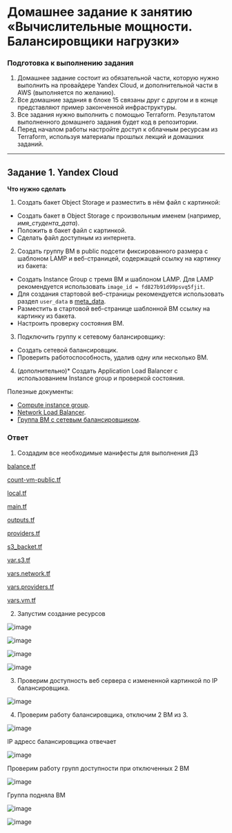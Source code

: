 # Домашнее задание к занятию «Вычислительные мощности. Балансировщики нагрузки»  

### Подготовка к выполнению задания

1. Домашнее задание состоит из обязательной части, которую нужно выполнить на провайдере Yandex Cloud, и дополнительной части в AWS (выполняется по желанию). 
2. Все домашние задания в блоке 15 связаны друг с другом и в конце представляют пример законченной инфраструктуры.  
3. Все задания нужно выполнить с помощью Terraform. Результатом выполненного домашнего задания будет код в репозитории. 
4. Перед началом работы настройте доступ к облачным ресурсам из Terraform, используя материалы прошлых лекций и домашних заданий.

---
## Задание 1. Yandex Cloud 

**Что нужно сделать**

1. Создать бакет Object Storage и разместить в нём файл с картинкой:

 - Создать бакет в Object Storage с произвольным именем (например, _имя_студента_дата_).
 - Положить в бакет файл с картинкой.
 - Сделать файл доступным из интернета.
 
2. Создать группу ВМ в public подсети фиксированного размера с шаблоном LAMP и веб-страницей, содержащей ссылку на картинку из бакета:

 - Создать Instance Group с тремя ВМ и шаблоном LAMP. Для LAMP рекомендуется использовать `image_id = fd827b91d99psvq5fjit`.
 - Для создания стартовой веб-страницы рекомендуется использовать раздел `user_data` в [meta_data](https://cloud.yandex.ru/docs/compute/concepts/vm-metadata).
 - Разместить в стартовой веб-странице шаблонной ВМ ссылку на картинку из бакета.
 - Настроить проверку состояния ВМ.
 
3. Подключить группу к сетевому балансировщику:

 - Создать сетевой балансировщик.
 - Проверить работоспособность, удалив одну или несколько ВМ.
4. (дополнительно)* Создать Application Load Balancer с использованием Instance group и проверкой состояния.

Полезные документы:

- [Compute instance group](https://registry.terraform.io/providers/yandex-cloud/yandex/latest/docs/resources/compute_instance_group).
- [Network Load Balancer](https://registry.terraform.io/providers/yandex-cloud/yandex/latest/docs/resources/lb_network_load_balancer).
- [Группа ВМ с сетевым балансировщиком](https://cloud.yandex.ru/docs/compute/operations/instance-groups/create-with-balancer).

### Ответ
1. Создадим все необходимые манифесты для выполнения ДЗ
   
[balance.tf](https://github.com/ne0kk/YandexCloud/blob/main/02/balance.tf)

[count-vm-public.tf](https://github.com/ne0kk/YandexCloud/blob/main/02/count-vm-public.tf)

[local.tf](https://github.com/ne0kk/YandexCloud/blob/main/02/local.tf)

[main.tf](https://github.com/ne0kk/YandexCloud/blob/main/02/main.tf)

[outputs.tf](https://github.com/ne0kk/YandexCloud/blob/main/02/outputs.tf)

[providers.tf](https://github.com/ne0kk/YandexCloud/blob/main/02/providers.tf)

[s3_backet.tf](https://github.com/ne0kk/YandexCloud/blob/main/02/s3_backet.tf)

[var.s3.tf](https://github.com/ne0kk/YandexCloud/blob/main/02/var.s3.tf)

[vars.network.tf](https://github.com/ne0kk/YandexCloud/blob/main/02/vars.network.tf)

[vars.providers.tf](https://github.com/ne0kk/YandexCloud/blob/main/02/vars.providers.tf)

[vars.vm.tf](https://github.com/ne0kk/YandexCloud/blob/main/02/vars.vm.tf)  


2. Запустим создание ресурсов
   
![image](https://github.com/user-attachments/assets/6c6b5970-4678-4f78-85ee-fb64bf0ef664)

![image](https://github.com/user-attachments/assets/12e79f4c-791e-4b77-8f8b-ff0cabcad04c)

![image](https://github.com/user-attachments/assets/a4e1e1ec-35a7-406b-b86b-81fa830c8384)

![image](https://github.com/user-attachments/assets/738a354b-0ec4-43aa-991e-4aeeafea35e2)

3. Проверим доступность веб сервера с измененной картинкой по IP балансировщика.

![image](https://github.com/user-attachments/assets/04c10d73-0b54-47be-a05a-2b9e5cee8aa2)

4. Проверим работу балансировщика, отключим 2 ВМ из 3.
 
![image](https://github.com/user-attachments/assets/65882b84-c2e6-430f-b5d6-7be37123f883)

IP адресс балансировщика отвечает 

![image](https://github.com/user-attachments/assets/35c3aee9-1747-41b1-8608-ba6e19725bf6)

Проверим работу групп доступности при отключенных 2 ВМ

![image](https://github.com/user-attachments/assets/e53fb4d0-4366-4b70-8323-b7404046d329)

Группа подняла ВМ

![image](https://github.com/user-attachments/assets/8e820b7d-b47c-4342-bb31-913e27e734ab)

![image](https://github.com/user-attachments/assets/a9fa5f84-abdf-42c4-a6c0-5caa4cf23813)
